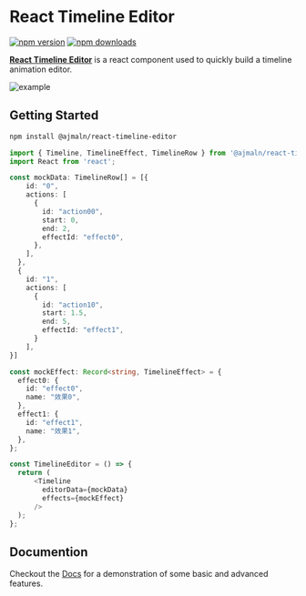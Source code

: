 # React Timeline Editor
[![npm version](https://img.shields.io/npm/v/@ajmaln/react-timeline-editor.svg?style=flat-square)](https://www.npmjs.com/package/@ajmaln/react-timeline-editor)
[![npm downloads](https://img.shields.io/npm/dm/@ajmaln/react-timeline-editor.svg?style=flat-square)](https://www.npmjs.com/package/@ajmaln/react-timeline-editor)

**[React Timeline Editor](https://zdarcy.com/)** is a react component used to quickly build a timeline animation editor.

![example](https://github.com/xzdarcy/react-timeline-editor/blob/f79d85eee8a723e5210c04232daf2c51888418c0/public/assets/timeline.gif)
## Getting Started

```bash
npm install @ajmaln/react-timeline-editor
```

```ts
import { Timeline, TimelineEffect, TimelineRow } from '@ajmaln/react-timeline-editor';
import React from 'react';

const mockData: TimelineRow[] = [{
    id: "0",
    actions: [
      {
        id: "action00",
        start: 0,
        end: 2,
        effectId: "effect0",
      },
    ],
  },
  {
    id: "1",
    actions: [
      {
        id: "action10",
        start: 1.5,
        end: 5,
        effectId: "effect1",
      }
    ],
}]

const mockEffect: Record<string, TimelineEffect> = {
  effect0: {
    id: "effect0",
    name: "效果0",
  },
  effect1: {
    id: "effect1",
    name: "效果1",
  },
};

const TimelineEditor = () => {
  return (
      <Timeline
        editorData={mockData}
        effects={mockEffect}
      />
  );
};
```

## Documention
Checkout the [Docs](https://zdarcy.com/) for a demonstration of some basic and advanced features.

